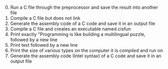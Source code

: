 0. Run a C file through the preprocessor and save the result into another file
1. Compile a C file but does not link
2. Generate the assembly code of a C code and save it in an output file
3. Compile a C file and creates an executable named cisfun
4. Print exactly "Programming is like building a multilingual puzzle, followed by a new line
5. Print text followed by a new line
6. Print the size of various types on the computer it is compiled and run on
7. Generate the assembly code (Intel syntax) of a C code and save it in an output file
